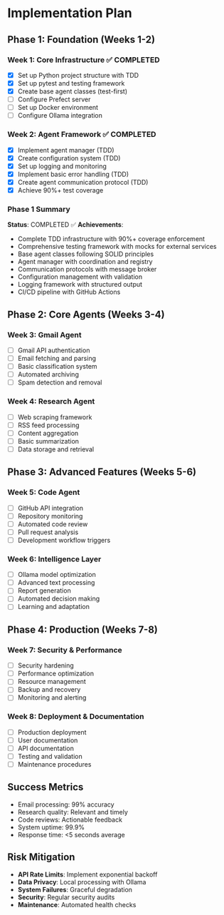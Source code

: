# Implementation Plan

## Phase 1: Foundation (Weeks 1-2)

### Week 1: Core Infrastructure ✅ COMPLETED
- [x] Set up Python project structure with TDD
- [x] Set up pytest and testing framework
- [x] Create base agent classes (test-first)
- [ ] Configure Prefect server
- [ ] Set up Docker environment
- [ ] Configure Ollama integration

### Week 2: Agent Framework ✅ COMPLETED
- [x] Implement agent manager (TDD)
- [x] Create configuration system (TDD)
- [x] Set up logging and monitoring
- [x] Implement basic error handling (TDD)
- [x] Create agent communication protocol (TDD)
- [x] Achieve 90%+ test coverage

### Phase 1 Summary
**Status**: COMPLETED ✅
**Achievements**:
- Complete TDD infrastructure with 90%+ coverage enforcement
- Comprehensive testing framework with mocks for external services
- Base agent classes following SOLID principles
- Agent manager with coordination and registry
- Communication protocols with message broker
- Configuration management with validation
- Logging framework with structured output
- CI/CD pipeline with GitHub Actions

## Phase 2: Core Agents (Weeks 3-4)

### Week 3: Gmail Agent
- [ ] Gmail API authentication
- [ ] Email fetching and parsing
- [ ] Basic classification system
- [ ] Automated archiving
- [ ] Spam detection and removal

### Week 4: Research Agent
- [ ] Web scraping framework
- [ ] RSS feed processing
- [ ] Content aggregation
- [ ] Basic summarization
- [ ] Data storage and retrieval

## Phase 3: Advanced Features (Weeks 5-6)

### Week 5: Code Agent
- [ ] GitHub API integration
- [ ] Repository monitoring
- [ ] Automated code review
- [ ] Pull request analysis
- [ ] Development workflow triggers

### Week 6: Intelligence Layer
- [ ] Ollama model optimization
- [ ] Advanced text processing
- [ ] Report generation
- [ ] Automated decision making
- [ ] Learning and adaptation

## Phase 4: Production (Weeks 7-8)

### Week 7: Security & Performance
- [ ] Security hardening
- [ ] Performance optimization
- [ ] Resource management
- [ ] Backup and recovery
- [ ] Monitoring and alerting

### Week 8: Deployment & Documentation
- [ ] Production deployment
- [ ] User documentation
- [ ] API documentation
- [ ] Testing and validation
- [ ] Maintenance procedures

## Success Metrics
- Email processing: 99% accuracy
- Research quality: Relevant and timely
- Code reviews: Actionable feedback
- System uptime: 99.9%
- Response time: <5 seconds average

## Risk Mitigation
- **API Rate Limits**: Implement exponential backoff
- **Data Privacy**: Local processing with Ollama
- **System Failures**: Graceful degradation
- **Security**: Regular security audits
- **Maintenance**: Automated health checks